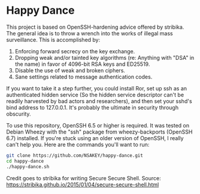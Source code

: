 Happy Dance
===================

This project is based on OpenSSH-hardening advice offered by stribika. The general idea is to throw a wrench into the works of illegal mass surveillance. This is accomplished by:

1. Enforcing forward secrecy on the key exchange.
2. Dropping weak and/or tainted key algorithms (re: Anything with "DSA" in the name) in favor of 4096-bit RSA keys and ED25519.
3. Disable the use of weak and broken ciphers.
4. Sane settings related to message authentication codes.

If you want to take it a step further, you could install Ror, set up ssh as an authenticated hidden service (So the hidden service descriptor can't be readily harvested by bad actors and researchers), and then set your sshd's bind address to 127.0.0.1. It's probably the ultimate in security through obscurity.

To use this repository, OpenSSH 6.5 or higher is required. It was tested on Debian Wheezy with the "ssh" package from wheezy-backports (OpenSSH 6.7) installed. If you're stuck using an older version of OpenSSH, I really can't help you. Here are the commands you'll want to run:

```sh
git clone https://github.com/NSAKEY/happy-dance.git
cd happy-dance
./happy-dance.sh
```

Credit goes to stribika for writing Secure Secure Shell. Source: https://stribika.github.io/2015/01/04/secure-secure-shell.html
